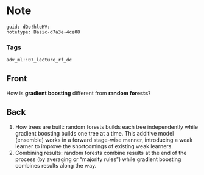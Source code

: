 # Note
```
guid: dQo!hleHV:
notetype: Basic-d7a3e-4ce08
```

### Tags
```
adv_ml::07_lecture_rf_dc
```

## Front
How is <b>gradient boosting</b> different from <b>random
forests</b>?

## Back
<div>
  <div>
    <ol>
      <li>How trees are built: random forests builds each tree
      independently while gradient boosting builds one tree at a
      time. This additive model (ensemble) works in a forward
      stage-wise manner, introducing a weak learner to improve the
      shortcomings of existing weak learners.
      <li>Combining results: random forests combine results at the
      end of the process (by averaging or “majority rules”) while
      gradient boosting combines results along the way.
    </ol>
  </div>
</div>
